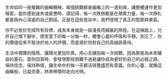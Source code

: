 生命如同一座複雜的齒輪機械，每個挑戰都是齒輪上的一道刻痕，讓整體運作更加精密。當你感到迷失或疲憊時，請記得，每一次跌倒都是在積累力量，每一次掙扎都是與內心深處的自己對話。正是在這些低谷中，我們發現了真正的堅韌與勇氣。

你不必急於完成所有目標，成長本身就是一段漫長而細膩的旅程。在這條路上，允許自己慢下腳步，感受當下的每一分每一秒，體會心靈的呼吸和平靜。別忘了，你的價值從來不取決於他人的評價，而是源於你對自己的真誠與善待。

生活中偶爾的陰雨，讓陽光更加珍貴。用心去擁抱每一次挑戰，因為那是為未來鋪設的基石。當你回首時，會發現那些困難不過是讓你成為更好的自己的必經之路。保持信念，保持熱情，讓生命中的每一天都活得豐盛而有意義。你的心靈，就像這齒輪般，日益完善，終將帶領你走向光明。
